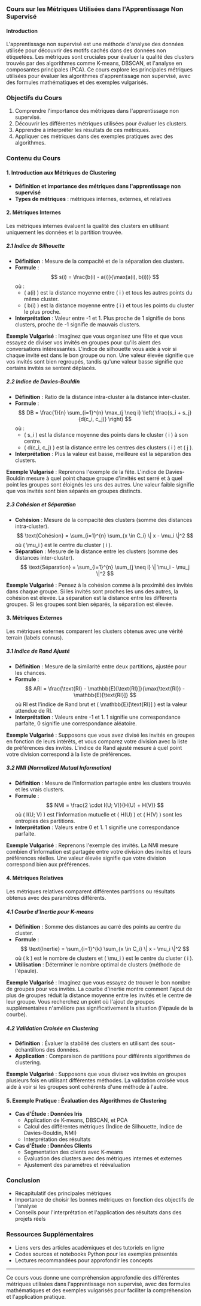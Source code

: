 ### Cours sur les Métriques Utilisées dans l'Apprentissage Non Supervisé

#### Introduction
L'apprentissage non supervisé est une méthode d'analyse des données utilisée pour découvrir des motifs cachés dans des données non étiquetées. Les métriques sont cruciales pour évaluer la qualité des clusters trouvés par des algorithmes comme K-means, DBSCAN, et l'analyse en composantes principales (PCA). Ce cours explore les principales métriques utilisées pour évaluer les algorithmes d'apprentissage non supervisé, avec des formules mathématiques et des exemples vulgarisés.

### Objectifs du Cours
1. Comprendre l'importance des métriques dans l'apprentissage non supervisé.
2. Découvrir les différentes métriques utilisées pour évaluer les clusters.
3. Apprendre à interpréter les résultats de ces métriques.
4. Appliquer ces métriques dans des exemples pratiques avec des algorithmes.

### Contenu du Cours

#### 1. Introduction aux Métriques de Clustering
- **Définition et importance des métriques dans l'apprentissage non supervisé**
- **Types de métriques** : métriques internes, externes, et relatives

#### 2. Métriques Internes
Les métriques internes évaluent la qualité des clusters en utilisant uniquement les données et la partition trouvée.

##### 2.1 Indice de Silhouette
- **Définition** : Mesure de la compacité et de la séparation des clusters.
- **Formule** :
  $$
  s(i) = \frac{b(i) - a(i)}{\max(a(i), b(i))}
  $$
  où :
  - \( a(i) \) est la distance moyenne entre \( i \) et tous les autres points du même cluster.
  - \( b(i) \) est la distance moyenne entre \( i \) et tous les points du cluster le plus proche.
- **Interprétation** : Valeur entre -1 et 1. Plus proche de 1 signifie de bons clusters, proche de -1 signifie de mauvais clusters.

**Exemple Vulgarisé** :
Imaginez que vous organisez une fête et que vous essayez de diviser vos invités en groupes pour qu'ils aient des conversations intéressantes. L'indice de silhouette vous aide à voir si chaque invité est dans le bon groupe ou non. Une valeur élevée signifie que vos invités sont bien regroupés, tandis qu'une valeur basse signifie que certains invités se sentent déplacés.

##### 2.2 Indice de Davies-Bouldin
- **Définition** : Ratio de la distance intra-cluster à la distance inter-cluster.
- **Formule** :
  $$
  DB = \frac{1}{n} \sum_{i=1}^{n} \max_{j \neq i} \left( \frac{s_i + s_j}{d(c_i, c_j)} \right)
  $$
  où :
  - \( s_i \) est la distance moyenne des points dans le cluster \( i \) à son centre.
  - \( d(c_i, c_j) \) est la distance entre les centres des clusters \( i \) et \( j \).
- **Interprétation** : Plus la valeur est basse, meilleure est la séparation des clusters.

**Exemple Vulgarisé** :
Reprenons l'exemple de la fête. L'indice de Davies-Bouldin mesure à quel point chaque groupe d'invités est serré et à quel point les groupes sont éloignés les uns des autres. Une valeur faible signifie que vos invités sont bien séparés en groupes distincts.

##### 2.3 Cohésion et Séparation
- **Cohésion** : Mesure de la compacité des clusters (somme des distances intra-cluster).
  $$
  \text{Cohésion} = \sum_{i=1}^{n} \sum_{x \in C_i} \| x - \mu_i \|^2
  $$
  où \( \mu_i \) est le centre du cluster \( i \).
- **Séparation** : Mesure de la distance entre les clusters (somme des distances inter-cluster).
  $$
  \text{Séparation} = \sum_{i=1}^{n} \sum_{j \neq i} \| \mu_i - \mu_j \|^2
  $$

**Exemple Vulgarisé** :
Pensez à la cohésion comme à la proximité des invités dans chaque groupe. Si les invités sont proches les uns des autres, la cohésion est élevée. La séparation est la distance entre les différents groupes. Si les groupes sont bien séparés, la séparation est élevée.

#### 3. Métriques Externes
Les métriques externes comparent les clusters obtenus avec une vérité terrain (labels connus).

##### 3.1 Indice de Rand Ajusté
- **Définition** : Mesure de la similarité entre deux partitions, ajustée pour les chances.
- **Formule** :
  $$
  ARI = \frac{\text{RI} - \mathbb{E}[\text{RI}]}{\max(\text{RI}) - \mathbb{E}[\text{RI}]}
  $$
  où RI est l'indice de Rand brut et \( \mathbb{E}[\text{RI}] \) est la valeur attendue de RI.
- **Interprétation** : Valeurs entre -1 et 1. 1 signifie une correspondance parfaite, 0 signifie une correspondance aléatoire.

**Exemple Vulgarisé** :
Supposons que vous avez divisé les invités en groupes en fonction de leurs intérêts, et vous comparez votre division avec la liste de préférences des invités. L'indice de Rand ajusté mesure à quel point votre division correspond à la liste de préférences.

##### 3.2 NMI (Normalized Mutual Information)
- **Définition** : Mesure de l'information partagée entre les clusters trouvés et les vrais clusters.
- **Formule** :
  $$
  NMI = \frac{2 \cdot I(U; V)}{H(U) + H(V)}
  $$
  où \( I(U; V) \) est l'information mutuelle et \( H(U) \) et \( H(V) \) sont les entropies des partitions.
- **Interprétation** : Valeurs entre 0 et 1. 1 signifie une correspondance parfaite.

**Exemple Vulgarisé** :
Reprenons l'exemple des invités. La NMI mesure combien d'information est partagée entre votre division des invités et leurs préférences réelles. Une valeur élevée signifie que votre division correspond bien aux préférences.

#### 4. Métriques Relatives
Les métriques relatives comparent différentes partitions ou résultats obtenus avec des paramètres différents.

##### 4.1 Courbe d'Inertie pour K-means
- **Définition** : Somme des distances au carré des points au centre du cluster.
- **Formule** :
  $$
  \text{Inertie} = \sum_{i=1}^{k} \sum_{x \in C_i} \| x - \mu_i \|^2
  $$
  où \( k \) est le nombre de clusters et \( \mu_i \) est le centre du cluster \( i \).
- **Utilisation** : Déterminer le nombre optimal de clusters (méthode de l'épaule).

**Exemple Vulgarisé** :
Imaginez que vous essayez de trouver le bon nombre de groupes pour vos invités. La courbe d'inertie montre comment l'ajout de plus de groupes réduit la distance moyenne entre les invités et le centre de leur groupe. Vous recherchez un point où l'ajout de groupes supplémentaires n'améliore pas significativement la situation (l'épaule de la courbe).

##### 4.2 Validation Croisée en Clustering
- **Définition** : Évaluer la stabilité des clusters en utilisant des sous-échantillons des données.
- **Application** : Comparaison de partitions pour différents algorithmes de clustering.

**Exemple Vulgarisé** :
Supposons que vous divisez vos invités en groupes plusieurs fois en utilisant différentes méthodes. La validation croisée vous aide à voir si les groupes sont cohérents d'une méthode à l'autre.

#### 5. Exemple Pratique : Évaluation des Algorithmes de Clustering
- **Cas d'Étude : Données Iris**
  - Application de K-means, DBSCAN, et PCA
  - Calcul des différentes métriques (Indice de Silhouette, Indice de Davies-Bouldin, NMI)
  - Interprétation des résultats
- **Cas d'Étude : Données Clients**
  - Segmentation des clients avec K-means
  - Évaluation des clusters avec des métriques internes et externes
  - Ajustement des paramètres et réévaluation

### Conclusion
- Récapitulatif des principales métriques
- Importance de choisir les bonnes métriques en fonction des objectifs de l'analyse
- Conseils pour l'interprétation et l'application des résultats dans des projets réels

### Ressources Supplémentaires
- Liens vers des articles académiques et des tutoriels en ligne
- Codes sources et notebooks Python pour les exemples présentés
- Lectures recommandées pour approfondir les concepts

---

Ce cours vous donne une compréhension approfondie des différentes métriques utilisées dans l'apprentissage non supervisé, avec des formules mathématiques et des exemples vulgarisés pour faciliter la compréhension et l'application pratique.
